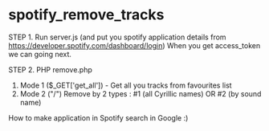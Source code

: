 # spotify_remove_tracks

STEP 1. Run server.js (and put you spotify application details from https://developer.spotify.com/dashboard/login) 
When you get access_token we can going next.

STEP 2. PHP remove.php
1) Mode 1 ($_GET['get_all']) - Get all you tracks from favourites list
2) Mode 2 ("/") Remove by 2 types : #1 (all Cyrillic names) OR #2 (by sound name)

How to make application in Spotify search in Google :)
